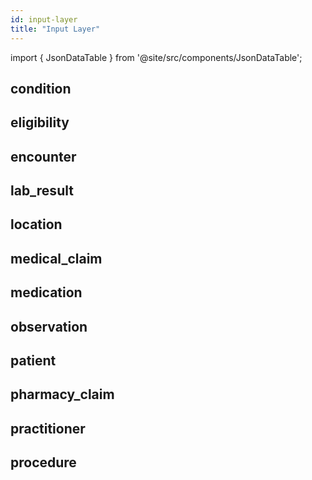 ```yaml
---
id: input-layer
title: "Input Layer"
---
```


import { JsonDataTable } from '@site/src/components/JsonDataTable';

## condition

<JsonDataTable jsonPath="nodes.model\.input_layer\.condition.columns" />

## eligibility

<JsonDataTable jsonPath="nodes.model\.input_layer\.eligibility.columns" />

## encounter

<JsonDataTable jsonPath="nodes.model\.input_layer\.encounter.columns" />

## lab_result

<JsonDataTable jsonPath="nodes.model\.input_layer\.lab_result.columns" />

## location

<JsonDataTable jsonPath="nodes.model\.input_layer\.location.columns" />

## medical_claim

<JsonDataTable jsonPath="nodes.model\.input_layer\.medical_claim.columns" />

## medication

<JsonDataTable jsonPath="nodes.model\.input_layer\.medication.columns" />

## observation

<JsonDataTable jsonPath="nodes.model\.input_layer\.observation.columns" />

## patient

<JsonDataTable jsonPath="nodes.model\.input_layer\.patient.columns" />

## pharmacy_claim

<JsonDataTable jsonPath="nodes.model\.input_layer\.pharmacy_claim.columns" />

## practitioner

<JsonDataTable jsonPath="nodes.model\.input_layer\.practitioner.columns" />

## procedure

<JsonDataTable jsonPath="nodes.model\.input_layer\.procedure.columns" />